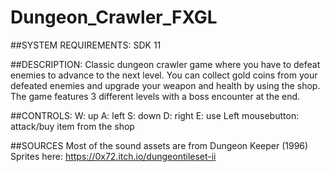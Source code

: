 # Dungeon_Crawler_FXGL

##SYSTEM REQUIREMENTS:
SDK 11

##DESCRIPTION:
Classic dungeon crawler game where you have to defeat enemies to advance to the next level. You can collect gold coins from your defeated enemies and upgrade your weapon and health by using the shop. The game features 3 different levels with a boss encounter at the end.

##CONTROLS:
W: up
A: left
S: down
D: right
E: use
Left mousebutton: attack/buy item from the shop

##SOURCES
Most of the sound assets are from Dungeon Keeper (1996)
Sprites here: https://0x72.itch.io/dungeontileset-ii
